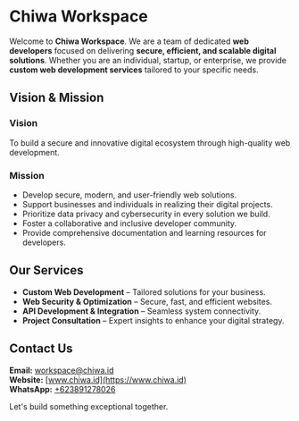
<!--

**Here are some ideas to get you started:**

🙋‍♀️ A short introduction - what is your organization all about?
🌈 Contribution guidelines - how can the community get involved?
👩‍💻 Useful resources - where can the community find your docs? Is there anything else the community should know?
🍿 Fun facts - what does your team eat for breakfast?
🧙 Remember, you can do mighty things with the power of [Markdown](https://docs.github.com/github/writing-on-github/getting-started-with-writing-and-formatting-on-github/basic-writing-and-formatting-syntax)
-->
# Chiwa Workspace  

Welcome to **Chiwa Workspace**. We are a team of dedicated **web developers** focused on delivering **secure, efficient, and scalable digital solutions**. Whether you are an individual, startup, or enterprise, we provide **custom web development services** tailored to your specific needs.  

## Vision & Mission  

### Vision  
To build a secure and innovative digital ecosystem through high-quality web development.  

### Mission  
- Develop secure, modern, and user-friendly web solutions.  
- Support businesses and individuals in realizing their digital projects.  
- Prioritize data privacy and cybersecurity in every solution we build.  
- Foster a collaborative and inclusive developer community.  
- Provide comprehensive documentation and learning resources for developers.  

## Our Services  
- **Custom Web Development** – Tailored solutions for your business.  
- **Web Security & Optimization** – Secure, fast, and efficient websites.  
- **API Development & Integration** – Seamless system connectivity.  
- **Project Consultation** – Expert insights to enhance your digital strategy.  

## Contact Us  
**Email:** [workspace@chiwa.id](mailto:workspace@chiwa.id)  
**Website:** [www.chiwa.id](https://www.chiwa.id)  
**WhatsApp:** [+623891278026](https://wa.me/623891278026)  

Let's build something exceptional together.  
